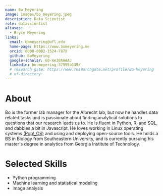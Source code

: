 ```yaml
---
name: Bo Meyering
image: images/bo_meyering.jpeg
description: Data Scientist
role: datascientist
aliases:
  - Bryce Meyering
links:
  email: bbmeyering@ufl.edu
  home-page: https://www.bomeyering.me
  orcid: 0000-0002-1524-787X
  github: BoMeyering
  google-scholar: 60-Xe30AAAAJ
  linkedin: bo-meyering-37955b139/
  # research-gate: https://www.researchgate.net/profile/Bo-Meyering
  # uf-directory:
---
```

# About
Bo is the former lab manager for the Albrecht lab, but now he handles data related tasks and is passionate about finding analytical solutions to questions that our research leads us to. He is fluent in Python, R, and SQL, and dabbles a bit in Javascript. He loves working in Linux operating systems [(Pop!_OS)](https://pop.system76.com/) and using and deploying open-source tools. He holds a BS in Biology from Southeastern University, and is currently pursuing his master's degree in analytics from Georgia Institute of Technology.

# Selected Skills
* Python programming
* Machine learning and statistical modeling
* Image analysis
